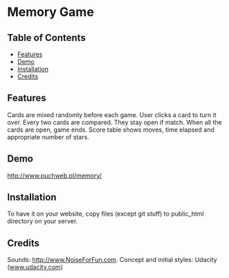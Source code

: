 # Memory Game

## Table of Contents

* [Features](#Features)
* [Demo](#Demo)
* [Installation](#Installation)
* [Credits](#Credits)

## Features
Cards are mixed randomly before each game.
User clicks a card to turn it over.
Every two cards are compared. They stay open if match. When all the cards are open, game ends.
Score table shows moves, time elapsed and appropriate number of stars.


## Demo

http://www.puchweb.pl/memory/

## Installation

To have it on your website, copy files (except git stuff) to public_html directory on your server.

## Credits
Sounds: http://www.NoiseForFun.com.
Concept and initial styles: Udacity (www.udacity.com)
